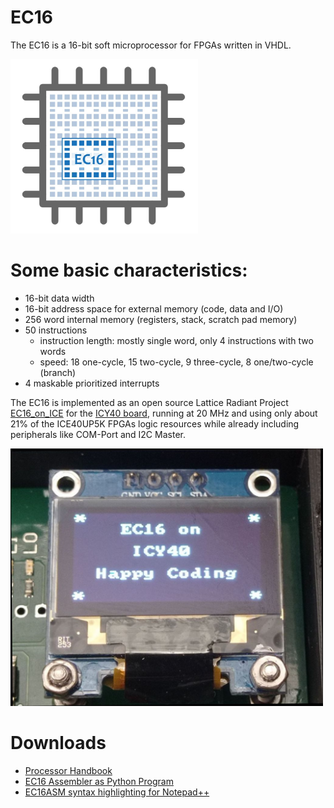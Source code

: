# EC16
The EC16 is a 16-bit soft microprocessor for FPGAs written in VHDL.

 <img src="/Doc/EC16_Logo.jpg" width="300" />
 
# Some basic characteristics:
- 16-bit data width
- 16-bit address space for external memory (code, data and I/O)
- 256 word internal memory (registers, stack, scratch pad memory)
- 50 instructions
  * instruction length: mostly single word, only 4 instructions with two words
  * speed: 18 one-cycle, 15 two-cycle, 9 three-cycle, 8 one/two-cycle (branch)
- 4 maskable prioritized interrupts

The EC16 is implemented as an open source Lattice Radiant Project [EC16_on_ICE](https://github.com/Edgar-Conzen/EC16_on_ICE) for the [ICY40 board](https://github.com/Edgar-Conzen/ICY40), 
running at 20 MHz and using only about 21% of the ICE40UP5K FPGAs logic resources while already including peripherals like COM-Port and I2C Master.

  <img src="/Doc/ICY40_EC16_writes_text_on_display.jpg" width="500" />

 # Downloads
 - [Processor Handbook](https://github.com/Edgar-Conzen/EC16/raw/main/Download/EC16_ISA_V1.0.pdf)
 - [EC16 Assembler as Python Program](https://github.com/Edgar-Conzen/EC16/raw/main/Download/ec16asm.py)
 - [EC16ASM syntax highlighting for Notepad++](https://github.com/Edgar-Conzen/EC16/raw/main/EC16_ASM_Syntax_for_NotepadPP.xml)
